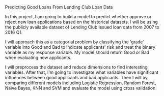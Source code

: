 
Predicting Good Loans From Lending Club Loan Data

In this project, I am going to build a model to predict whether approve or reject new loan applications based on the historical datasets. I will be using the publicly available dataset of Lending Club issued loan data from 2007 to 2016 Q1.

I will approach this as a categorial problem by classifying the 'grade' variable into Good and Bad to indicate applicants' risk and treat the binary variable as my response variable. My model should return Good or Bad when evaluating new applicants.

I will preprocess the dataset and reduce dimensions to find interesting variables. After that, I'm going to investigate what variables have significant influences between good applicants and bad applicants. Then I will by comparing different models including Logistic Regression, Random Forest, Naïve Bayes, KNN and SVM and evaluate the model using cross validation.
